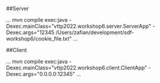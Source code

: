 ##Server

...
mvn compile exec:java -Dexec.mainClass="vttp2022.workshop6.server.ServerApp" -Dexec.args="12345 /Users/zafian/development/sdf-workshop6/cookie_file.txt"
...

##Client

...
mvn compile exec:java -Dexec.mainClass="vttp2022.workshop6.client.ClientApp" -Dexec.args="0.0.0.0:12345"
...